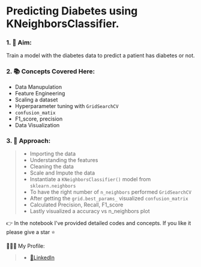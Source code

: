 # Predicting Diabetes using KNeighborsClassifier.
### 1. 🎯 Aim: 
Train a model with the diabetes data to predict a patient has diabetes or not.
### 2. 📚 Concepts Covered Here:
* Data Manupulation
* Feature Engineering
* Scaling a dataset
* Hyperparameter tuning with `GridSearchCV`
* `confusion_matix`
* F1_score, precision
* Data Visualization

### 3. 🔎 Approach: 
> * Importing the data
> * Understanding the features
> * Cleaning the data
> * Scale and Impute the data
> * Instantiate a `KNeighborsClassifier()` model from `sklearn.neighbors`
> * To have the right number of `n_neighbors` performed `GridSearchCV`
> * After getting the `grid.best_params_` visualized `confusion_matrix`
> * Calculated Precision, Recall, F1_score
> * Lastly visualized a accuracy vs n_neighbors plot

👉 In the notebook I've provided detailed codes and concepts. If you like it please give a star ⭐️

🧑🏻‍💻 My Profile:
> * [🔗LinkedIn ](https://www.linkedin.com/in/soumyadip-bhattacharjya-993974234/)
